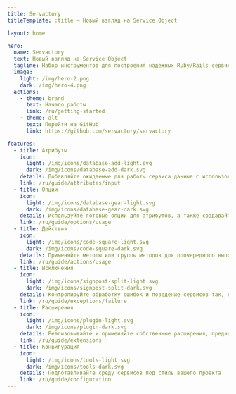 ```yaml
---
title: Servactory
titleTemplate: :title — Новый взгляд на Service Object

layout: home

hero:
  name: Servactory
  text: Новый взгляд на Service Object
  tagline: Набор инструментов для построения надежных Ruby/Rails сервисов любой сложности
  image:
    light: /img/hero-2.png
    dark: /img/hero-4.png
  actions:
    - theme: brand
      text: Начало работы
      link: /ru/getting-started
    - theme: alt
      text: Перейти на GitHub
      link: https://github.com/servactory/servactory

features:
  - title: Атрибуты
    icon:
      light: /img/icons/database-add-light.svg
      dark: /img/icons/database-add-dark.svg
    details: Добавляйте ожидаемые для работы сервиса данные с использованием типов и различных опций
    link: /ru/guide/attributes/input
  - title: Опции
    icon:
      light: /img/icons/database-gear-light.svg
      dark: /img/icons/database-gear-dark.svg
    details: Используйте готовые опции для атрибутов, а также создавайте собственные
    link: /ru/guide/options/usage
  - title: Действия
    icon:
      light: /img/icons/code-square-light.svg
      dark: /img/icons/code-square-dark.svg
    details: Применяйте методы или группы методов для поочередного выполнения действий
    link: /ru/guide/actions/usage
  - title: Исключения
    icon:
      light: /img/icons/signpost-split-light.svg
      dark: /img/icons/signpost-split-dark.svg
    details: Контролируйте обработку ошибок и поведение сервисов так, как вам нужно
    link: /ru/guide/exceptions/failure
  - title: Расширения
    icon:
      light: /img/icons/plugin-light.svg
      dark: /img/icons/plugin-dark.svg
    details: Реализовывайте и применяйте собственные расширения, предназначенные под цели вашего проекта
    link: /ru/guide/extensions
  - title: Конфигурация
    icon:
      light: /img/icons/tools-light.svg
      dark: /img/icons/tools-dark.svg
    details: Подготавливайте среду сервисов под стиль вашего проекта
    link: /ru/guide/configuration
---
```

